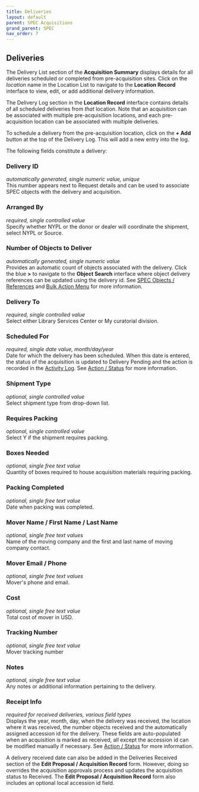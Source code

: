 ```yaml
---
title: Deliveries
layout: default
parent: SPEC Acquisitions
grand_parent: SPEC
nav_order: 7
---
```


## Deliveries
The Delivery List section of the **Acquisition Summary** displays details for all deliveries scheduled or completed from pre-acquisition sites. Click on the *location* name in the Location List to navigate to the **Location Record** interface to view, edit, or add additional delivery information. 

The Delivery Log section in the **Location Record** interface contains details of all scheduled deliveries from *that* location. Note that an acquisition can be associated with multiple pre-acquisition locations, and each pre-acquisition location can be associated with multiple deliveries. 


To schedule a delivery from the pre-acquisition location, click on the **+ Add** button at the top of the Delivery Log. This will add a new entry into the log. 

The following fields constitute a delivery:

### Delivery ID
*automatically generated, single numeric value, unique*  
This number appears next to Request details and can be used to associate SPEC objects with the delivery and acquisition.  

### Arranged By
*required, single controlled value*  
Specify whether NYPL or the donor or dealer will coordinate the shipment, select NYPL or Source.

### Number of Objects to Deliver
*automatically generated, single numeric value*  
Provides an automatic count of objects associated with the delivery. Click the blue **>** to navigate to the **Object Search** interface where object delivery references can be updated using the delivery id. See [SPEC Objects / References](https://nypl.github.io/pres-docs/spec/specObjectsReferences.html) and [Bulk Action Menu](https://nypl.github.io/pres-docs/spec/specObjectsBulkActionMenu.html) for more information.  

### Delivery To
*required, single controlled value*  
Select either Library Services Center or My curatorial division.

### Scheduled For
*required, single date value, month/day/year*  
Date for which the delivery has been scheduled. When this date is entered, the status of the acquisition is updated to Delivery Pending and the action is recorded in the [Activity Log](https://nypl.github.io/pres-docs/spec/specAcquisitionsActivityMessage.html#activity-log). See [Action / Status](https://nypl.github.io/pres-docs/spec/specAcquisitionsActions.html) for more information.

### Shipment Type
*optional, single controlled value*  
Select shipment type from drop-down list. 

### Requires Packing
*optional, single controlled value*  
Select Y if the shipment requires packing. 

### Boxes Needed
*optional, single free text value*  
Quantity of boxes required to house acquisition materials requiring packing.

### Packing Completed
*optional, single free text value*  
Date when packing was completed.

### Mover Name / First Name / Last Name
*optional, single free text values*  
Name of the moving company and the first and last name of moving company contact.

### Mover Email / Phone
*optional, single free text values*  
Mover's phone and email.

### Cost
*optional, single free text value*  
Total cost of mover in USD.

### Tracking Number
*optional, single free text value*  
Mover tracking number

### Notes
*optional, single free text value*  
Any notes or additional information pertaining to the delivery.

### Receipt Info
*required for received deliveries, various field types*  
Displays the year, month, day, when the delivery was received, the location where it was received, the number objects received and the automatically assigned accession id for the delivery. These fields are auto-populated when an acquisition is marked as received, all except the accession id can be modified manually if necessary. See [Action / Status](https://nypl.github.io/pres-docs/spec/specAcquisitionsActions.html) for more information. 

A delivery received date can also be added in the Deliveries Received section of the **Edit Proposal / Acquisition Record** form. However, doing so overrides the acquisition approvals process and updates the acquisition status to Received. The **Edit Proposal / Acquisition Record** form also includes an optional local accession id field. 